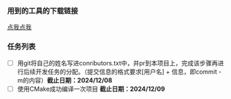 ### 用到的工具的下载链接

[点我点我](./tools.md)

### 任务列表

- [ ] 用git将自己的姓名写进conributors.txt中，并pr到本项目上，完成该步骤再进行后续开发任务的分配。（提交信息的格式要求[用户名] + 信息，即commit -m的内容）**截止日期：2024/12/08**
- [ ] 使用CMake成功编译一次项目 **截止日期：2024/12/09**
